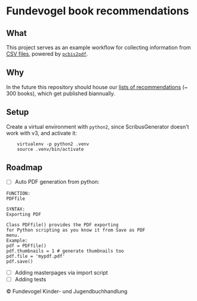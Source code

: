 # Fundevogel book recommendations

## What
This project serves as an example workflow for collecting information from [CSV files](https://en.wikipedia.org/wiki/Comma-separated_values), powered by [`pcbis2pdf`](https://github.com/fundevogel/pcbis2pdf).


## Why
In the future this repository should house our [lists of recommendations](https://fundevogel.de/en/recommendations) (~ 300 books), which get published biannually.

## Setup
Create a virtual environment with `python2`, since ScribusGenerator doesn't work with v3, and activate it:

```text
    virtualenv -p python2 .venv
    source .venv/bin/activate
```


## Roadmap
- [ ] Auto PDF generation from python:
```
FUNCTION:
PDFfile

SYNTAX:
Exporting PDF

Class PDFfile() provides the PDF exporting
for Python scripting as you know it from Save as PDF
menu.
Example:
pdf = PDFfile()
pdf.thumbnails = 1 # generate thumbnails too
pdf.file = 'mypdf.pdf'
pdf.save()
```
- [ ] Adding masterpages via import script
- [ ] Adding tests

:copyright: Fundevogel Kinder- und Jugendbuchhandlung
